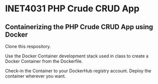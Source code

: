 #  INET4031 PHP Crude CRUD App

## Containerizing the PHP Crude CRUD App using Docker

Clone this respository.

Use the Docker Container development stack used in class to create a Docker Container from the Dockerfile.

Check-in the Container to your DockerHub registry account.  Deploy the container wherever you want.
